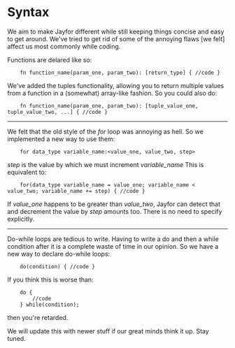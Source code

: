 # <a name="syntax styles"></a>Syntax

We aim to make Jayfor different while still keeping things concise and easy to get around. We've tried to get rid of some of the annoying flaws [we felt] affect us most commonly while coding. 

Functions are delared like so:

		fn function_name(param_one, param_two): [return_type] { //code }

We've added the tuples functionality, allowing you to return multiple values from a function in a (somewhat) array-like fashion. So you could also do:

		fn function_name(param_one, param_two): [tuple_value_one, tuple_value_two, ...] { //code }

---------------------------------

We felt that the old style of the *for* loop was annoying as hell. So we implemented a new way to use them:

		for data_type variable_name:<value_one, value_two, step>

*step* is the value by which we must increment *variable_name*
This is equivalent to:
		
		for(data_type variable_name = value_one; variable_name < value_two; variable_name += step) { //code }

If *value_one* happens to be greater than *value_two*, Jayfor can detect that and decrement the value by *step* amounts too. There is no need to specify explicitly.

----------------------------------------------

Do-while loops are tedious to write. Having to write a do and then a while condition after it is a complete waste of time in our opinion. So we have a new way to declare do-while loops:

		do(condition) { //code }

If you think this is worse than:

		do {
			//code
		} while(condition);

then you're retarded.

We will update this with newer stuff if our great minds think it up. Stay tuned.
